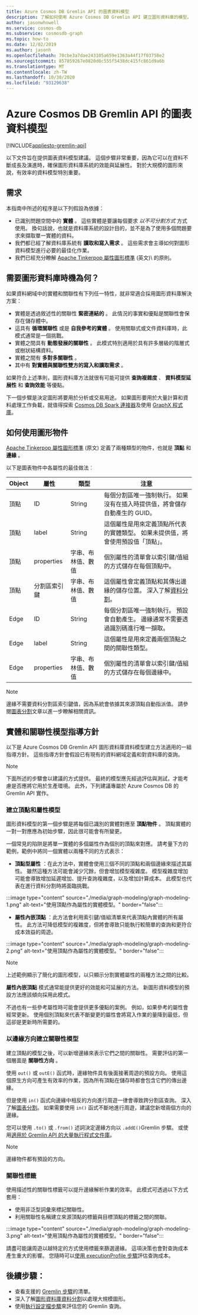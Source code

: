 ```yaml
---
title: Azure Cosmos DB Gremlin API 的圖表資料模型
description: 了解如何使用 Azure Cosmos DB Gremlin API 建立圖形資料庫的模型。 本文將說明使用圖形資料庫的時機和建立實體及關聯性模型的最佳做法。
author: jasonwhowell
ms.service: cosmos-db
ms.subservice: cosmosdb-graph
ms.topic: how-to
ms.date: 12/02/2019
ms.author: jasonh
ms.openlocfilehash: 70cbe3a7dae243105a659e1363a44f17f03758e2
ms.sourcegitcommit: 857859267e0820d0c555f5438dc415fc861d9a6b
ms.translationtype: MT
ms.contentlocale: zh-TW
ms.lasthandoff: 10/30/2020
ms.locfileid: "93129638"
---
```

# <a name="graph-data-modeling-for-azure-cosmos-db-gremlin-api"></a>Azure Cosmos DB Gremlin API 的圖表資料模型
[!INCLUDE[appliesto-gremlin-api](includes/appliesto-gremlin-api.md)]

以下文件旨在提供圖表資料模型建議。 這個步驟非常重要，因為它可以在資料不斷成長及演進時，確保圖形資料庫系統的效能與延展性。 對於大規模的圖形來說，有效率的資料模型特別重要。

## <a name="requirements"></a>需求

本指南中所述的程序是以下列假設為依據：
 * 已識別問題空間中的 **實體** 。 這些實體是要讓每個要求 _以不可分割方式_ 方式使用。 換句話說，也就是資料庫系統的設計目的，並不是為了使用多個問題要求來擷取單一實體的資料。
 * 我們都已經了解資料庫系統有 **讀取和寫入需求** 。 這些需求會主導如何對圖形資料模型進行必要的最佳化作業。
 * 我們已經充分瞭解 [Apache Tinkerpop 屬性圖形標準](https://tinkerpop.apache.org/docs/current/reference/#graph-computing) \(英文)\ 的原則。

## <a name="when-do-i-need-a-graph-database"></a>需要圖形資料庫時機為何？

如果資料網域中的實體和關聯性有下列任一特性，就非常適合採用圖形資料庫解決方案： 

* 實體是透過敘述性的關聯性 **緊密連結的** 。 此情況的事實和優點是關聯性會保存在儲存體中。
* 這具有 **循環關聯性** 或是 **自我參考的實體** 。 使用關聯式或文件資料庫時，此模式通常是一個挑戰。
* 實體之間具有 **動態發展的關聯性** 。 此模式特別適用於具有許多層級的階層式或樹狀結構資料。
* 實體之間有 **多對多關聯性** 。
* 其中有 **對實體與關聯性雙方的寫入和讀取需求** 。 

如果符合上述準則，圖形資料庫方法就很有可能可提供 **查詢複雜度** 、 **資料模型延展性** 和 **查詢效能** 等優點。

下一個步驟是決定圖形將要用於分析或交易用途。 如果圖形要用於大量計算和資料處理工作負載，就值得探索 [Cosmos DB Spark 連接器](./spark-connector.md)及使用 [GraphX 程式庫](https://spark.apache.org/graphx/)。 

## <a name="how-to-use-graph-objects"></a>如何使用圖形物件

[Apache Tinkerpop 屬性圖形標準](https://tinkerpop.apache.org/docs/current/reference/#graph-computing) \(原文\) 定義了兩種類型的物件，也就是 **頂點** 和 **邊緣** 。 

以下是圖表物件中各屬性的最佳做法︰

| Object | 屬性 | 類型 | 注意 |
| --- | --- | --- |  --- |
| 頂點 | ID | String | 每個分割區唯一強制執行。 如果沒有在插入時提供值，將會儲存自動產生的 GUID。 |
| 頂點 | label | String | 這個屬性是用來定義頂點所代表的實體類型。 如果未提供值，將會使用預設值「頂點」。 |
| 頂點 | properties | 字串、布林值、數值 | 個別屬性的清單會以索引鍵/值組的方式儲存在每個頂點中。 |
| 頂點 | 分割區索引鍵 | 字串、布林值、數值 | 這個屬性會定義頂點和其傳出邊緣的儲存位置。 深入了解[資料分割](graph-partitioning.md)。 |
| Edge | ID | String | 每個分割區唯一強制執行。 預設會自動產生。 邊緣通常不需要透過識別碼進行唯一擷取。 |
| Edge | label | String | 這個屬性是用來定義兩個頂點之間的關聯性類型。 |
| Edge | properties | 字串、布林值、數值 | 個別屬性的清單會以索引鍵/值組的方式儲存在每個邊緣中。 |

> [!NOTE]
> 邊緣不需要資料分割區索引鍵值，因為系統會依據其來源頂點自動指派值。 請參閱[圖表分割](graph-partitioning.md)文章以進一步瞭解相關資訊。

## <a name="entity-and-relationship-modeling-guidelines"></a>實體和關聯性模型指導方針

以下是 Azure Cosmos DB Gremlin API 圖形資料庫資料模型建立方法適用的一組指導方針。 這些指導方針會假設已有現有的資料網域定義和對資料庫的查詢。

> [!NOTE]
> 下面所述的步驟會以建議的方式提供。 最終的模型應先經過評估與測試，才能考慮是否應將它用於生產環境。 此外，下列建議專屬於 Azure Cosmos DB 的 Gremlin API 實作。 

### <a name="modeling-vertices-and-properties"></a>建立頂點和屬性模型 

圖形資料模型的第一個步驟是將每個已識別的實體對應至 **頂點物件** 。 頂點實體的一對一對應應為初始步驟，因此很可能會有所變更。

一個常見的陷阱是將單一實體的多個屬性作為個別的頂點來對應。 請考量下方的範例，範例中將同一個實體以兩種不同的方式表示：

* **頂點型屬性** ：在此方法中，實體會使用三個不同的頂點和兩個邊緣來描述其屬性。 雖然這種方法可能會減少冗餘，但會增加模型複雜度。 模型複雜度增加可能會導致增加延遲增加、提升查詢複雜度，以及增加計算成本。 此模型也代表在進行資料分割時將面臨挑戰。

:::image type="content" source="./media/graph-modeling/graph-modeling-1.png" alt-text="使用頂點作為屬性的實體模型。" border="false":::

* **屬性內嵌頂點** ：此方法會利用索引鍵/值組清單來代表頂點內實體的所有屬性。 此方法可降低模型的複雜度，但將會導致只能執行較簡單的查詢和更符合成本效益的周遊。

:::image type="content" source="./media/graph-modeling/graph-modeling-2.png" alt-text="使用頂點作為屬性的實體模型。" border="false":::

> [!NOTE]
> 上述範例顯示了簡化的圖形模型，以只顯示分割實體屬性的兩種方法之間的比較。

**屬性內嵌頂點** 模式通常能提供更好的效能和可延展的方法。 新圖形資料模型的預設方法應該傾向採用此模式。

不過也有一些參考屬性時可能會提供更多優點的案例。 例如，如果參考的屬性會經常更新。 使用個別頂點來代表不斷變更的屬性會將寫入作業的量降到最低，但這卻是更新時所需要的。

### <a name="relationship-modeling-with-edge-directions"></a>以邊緣方向建立關聯性模型

建立頂點的模型之後，可以新增邊緣來表示它們之間的關聯性。 需要評估的第一個層面是 **關聯性方向** 。 

使用 `out()` 或 `outE()` 函式時，邊緣物件具有後面接著周遊的預設方向。 使用這個原生方向可產生有效率的作業，因為所有頂點在儲存時都會包含它們的傳出邊緣。 

但是使用 `in()` 函式向邊緣中相反的方向進行周遊一律會導致跨分割區查詢。 深入了解[圖表分割](graph-partitioning.md)。 如果需要使用 `in()` 函式不斷地進行周遊，建議您新增兩個方向的邊緣。

您可以使用 `.to()` 或 `.from()` 述詞決定邊緣方向以 `.addE()`Gremlin 步驟。 或使用[適用於 Gremlin API 的大量執行程式文件庫](bulk-executor-graph-dotnet.md)。

> [!NOTE]
> 邊緣物件都有預設的方向。

### <a name="relationship-labeling"></a>關聯性標籤

使用描述性的關聯性標籤可以提升邊緣解析作業的效率。 此模式可透過以下方式套用：
* 使用非泛型詞彙來標記關聯性。
* 利用關聯性名稱建立來源頂點的標籤與目標頂點的標籤之間的關聯。

:::image type="content" source="./media/graph-modeling/graph-modeling-3.png" alt-text="使用頂點作為屬性的實體模型。" border="false":::

請盡可能讓周遊以越特定的方式使用標籤來篩選邊緣。 這項決策也會對查詢成本產生重大的影響。 您隨時可以[使用 executionProfile 步驟](graph-execution-profile.md)評估查詢成本。


## <a name="next-steps"></a>後續步驟： 
* 查看支援的 [Gremlin 步驟](gremlin-support.md)的清單。
* 深入了解[圖形資料庫資料分割](graph-partitioning.md)以處理大規模圖形。
* 使用[執行設定檔步驟](graph-execution-profile.md)來評估您的 Gremlin 查詢。